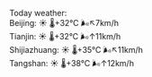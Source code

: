 Today weather:  
Beijing: ☀️   🌡️+32°C 🌬️↖7km/h  
Tianjin: ☀️   🌡️+32°C 🌬️↑11km/h  
Shijiazhuang: ☀️   🌡️+35°C 🌬️↖11km/h  
Tangshan: ☀️   🌡️+38°C 🌬️↑12km/h  
